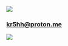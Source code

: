 <a href="https://www.buymeacoffee.com/krshh"><img src="https://img.buymeacoffee.com/button-api/?text=Buy me a coffee&emoji=❤️&slug=krshh&button_colour=FFDD00&font_colour=000000&font_family=Cookie&outline_colour=000000&coffee_colour=ffffff" /></a>
### kr5hh@proton.me

![](https://komarev.com/ghpvc/?username=KRSHH)

